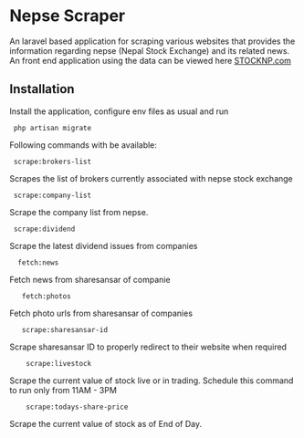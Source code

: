 # Nepse Scraper


An laravel based application for scraping various websites that provides the information regarding nepse (Nepal Stock Exchange) and its related news. An front end application using the data can be viewed here [STOCKNP.com](https://stocknp.com)

Installation
------------

Install the application, configure env files as usual and run

     php artisan migrate

Following commands with be available:

     scrape:brokers-list

Scrapes the list of brokers currently associated with nepse stock exchange

     scrape:company-list

Scrape the company list from nepse.

     scrape:dividend

Scrape the latest dividend issues from companies

      fetch:news

Fetch news from sharesansar of companie

       fetch:photos

Fetch photo urls from sharesansar of companies

       scrape:sharesansar-id

Scrape sharesansar ID to properly redirect to their website when required

        scrape:livestock

Scrape the current value of stock live or in trading. Schedule this command to run only from 11AM - 3PM

        scrape:todays-share-price

Scrape the current value of stock as of End of Day.
